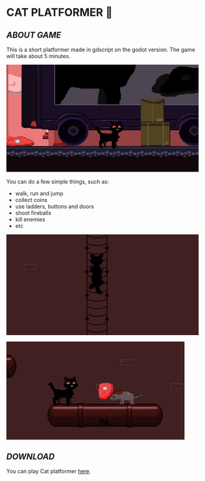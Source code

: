 # **СAT PLATFORMER** :feet:
## *ABOUT GAME*
This is a short platformer made in gdscript on the godot version. The game will take about 5 minutes.

![](https://github.com/ikrokegb/cat_game/blob/master/screensh/photo_2023-02-27_19-31-15.jpg)

You can do a few simple things, such as:
* walk, run and jump
* collect coins
* use ladders, buttons and doors
* shoot fireballs
* kill enemies
* etc

![](https://github.com/ikrokegb/cat_game/blob/master/screensh/photo_2023-02-27_19-29-36.jpg)

![](https://github.com/ikrokegb/cat_game/blob/master/screensh/photo_2023-02-27_19-28-56.jpg)

## *DOWNLOAD*
You can play Cat platformer [here](https://ikrokegb.itch.io/cat-platformer).

